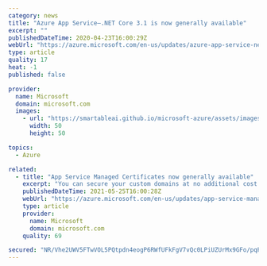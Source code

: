 ```yaml
---
category: news
title: "Azure App Service—.NET Core 3.1 is now generally available"
excerpt: ""
publishedDateTime: 2020-04-23T16:00:29Z
webUrl: "https://azure.microsoft.com/en-us/updates/azure-app-service-net-core-31-ga-on-app-service/"
type: article
quality: 17
heat: -1
published: false

provider:
  name: Microsoft
  domain: microsoft.com
  images:
    - url: "https://smartableai.github.io/microsoft-azure/assets/images/organizations/microsoft.com-50x50.jpg"
      width: 50
      height: 50

topics:
  - Azure

related:
  - title: "App Service Managed Certificates now generally available"
    excerpt: "You can secure your custom domains at no additional cost."
    publishedDateTime: 2021-05-25T16:00:28Z
    webUrl: "https://azure.microsoft.com/en-us/updates/app-service-managed-certificates-now-generally-available/"
    type: article
    provider:
      name: Microsoft
      domain: microsoft.com
    quality: 69

secured: "NR/Vhe2UWV5FTwVOL5PQtpdn4eogP6RWfUFkFgV7vQc0LPiUZUrMx9GFo/pqPijmzAVJ75SlQ4nipChJfuCMCOE/wTpx0xiRqxsVR+BUUpP5EPyLWJyBiKAN56ETUyGQoe7c5WWpdSAFNpptgf4+tm3Ctz+vOjEKZxu3bMqodhlx8513rww5uDmZ19z5EwExOWZ14K5q6SpVq1SyNxnwJiT6/gvSUbPM8zdRAZ7xa25zUHYHh7j3Zb3x95g+g4+u3uaeTc/9nvKcGGUNhWAxh5AJgczEB4W73EYFiNIAg96Af3Ay+TrbXLzuLW+HvGDjU61jxncDxhpgSmyLZUKuaA==;RgQMEwGUJ059BALBLiGGAA=="
---
```


